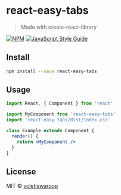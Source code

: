 # react-easy-tabs

> Made with create-react-library

[![NPM](https://img.shields.io/npm/v/react-easy-tabs.svg)](https://www.npmjs.com/package/react-easy-tabs) [![JavaScript Style Guide](https://img.shields.io/badge/code_style-standard-brightgreen.svg)](https://standardjs.com)

## Install

```bash
npm install --save react-easy-tabs
```

## Usage

```jsx
import React, { Component } from 'react'

import MyComponent from 'react-easy-tabs'
import 'react-easy-tabs/dist/index.css'

class Example extends Component {
  render() {
    return <MyComponent />
  }
}
```

## License

MIT © [voletiswaroop](https://github.com/voletiswaroop)
